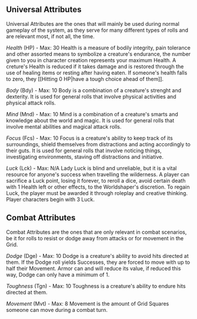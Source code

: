 ## Universal Attributes
Universal Attributes are the ones that will mainly be used during normal gameplay of the system, as they serve for many different types of rolls and are relevant most, if not all, the time.

*Health* (HP) - Max: 30
Health is a measure of bodily integrity, pain tolerance and other assorted means to symbolize a creature's endurance, the number given to you in character creation represents your maximum Health. A creture's Health is reduced if it takes damage and is restored through the use of healing items or resting after having eaten. If someone's health falls to zero, they [[Hitting 0 HP|have a tough choice ahead of them]].

*Body* (Bdy) - Max: 10
Body is a combination of a creature's strenght and dexterity. It is used for general rolls that involve physical activities and physical attack rolls.

*Mind* (Mnd) - Max: 10
Mind is a combination of a creature's smarts and knowledge about the world and magic. It is used for general rolls that involve mental abilities and magical attack rolls.

*Focus* (Fcs) - Max: 10
Focus is a creature's ability to keep track of its surroundings, shield themselves from distractions and acting accordingly to their guts. It is used for general rolls that involve noticing things, investigating environments, staving off distractions and initiative.

*Luck* (Lck) - Max: N/A
Lady Luck is blind and unreliable, but it is a vital resource for anyone's success when travelling the wilderness. A player can sacrifice a Luck point, losing it forever, to reroll a dice, avoid certain death with 1 Health left or other effects, to the Worldshaper's discretion. To regain Luck, the player must be awarded it through roleplay and creative thinking. Player characters begin with 3 Luck.

## Combat Attributes
Combat Attributes are the ones that are only relevant in combat scenarios, be it for rolls to resist or dodge away from attacks or for movement in the Grid.

*Dodge* (Dge) - Max: 10
Dodge is a creature's ability to avoid hits directed at them. If the Dodge roll yields Successes, they are forced to move with up to half their Movement. Armor can and will reduce its value, if reduced this way, Dodge can only have a minimum of 1.

*Toughness* (Tgn) - Max: 10
Toughness is a creature's ability to endure hits directed at them.

*Movement* (Mvt) - Max: 8
Movement is the amount of Grid Squares someone can move during a combat turn.
